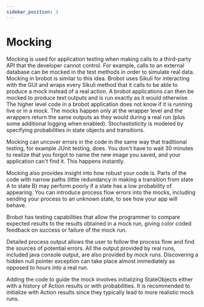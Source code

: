 ```yaml
---
sidebar_position: 3
---
```


# Mocking

Mocking is used for application testing when making calls to a third-party API that the
developer cannot control. For example, calls to an external database can be mocked in the
test methods in order to simulate real data. Mocking in brobot is similar to this idea.
Brobot uses Sikuli for interacting with the GUI and wraps every Sikuli method that it
calls to be able to produce a mock instead of a real action. A brobot applications can then
be mocked to produce text outputs and is run exactly as it would otherwise. The higher level
code in a brobot application does not know if it is running live or in a mock. The mocks
happen only at the wrapper level and the wrappers return the same outputs as they would
during a real run (plus some additional logging when enabled). Stochastisticity is modeled
by specifying probabilities in state objects and transitions.

Mocking can uncover errors in the code in the same way that traditional testing, for
example JUnit testing, does. You don't have to wait 30 minutes to realize that you
forgot to name the new image you saved, and your application can't find it. This
happens instantly.

Mocking also provides insight into how robust your code is. Parts of the code with
narrow paths (little redundancy in making a transition from state A to state B)
may perform poorly if a state has a low probability of appearing. You can introduce
process flow errors into the mocks, including sending your process to an unknown state,
to see how your app will behave.

Brobot has testing capabilities that allow the programmer to compare expected
results to the results obtained in a mock run, giving color coded feedback on 
success or failure of the mock run. 

Detailed process output allows the user to follow the process flow and find 
the sources of potential errors. All the output provided by real runs, 
included java console output, are also provided by mock runs. Discovering 
a hidden null pointer exception can take place almost immediately as opposed to 
hours into a real run.

Adding the code to guide the mock involves initializing StateObjects either with 
a history of Action results or with probabilities. It is recommended to initialize 
with Action results since they typically lead to more realistic mock runs. 

